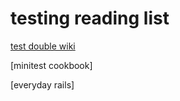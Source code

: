 # testing reading list

[test double wiki](https://github.com/testdouble/contributing-tests/wiki)

[minitest cookbook]

[everyday rails]
